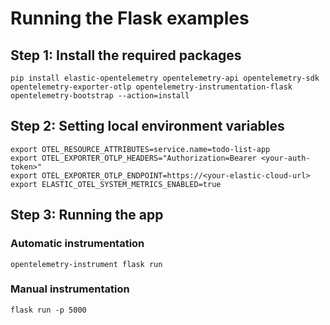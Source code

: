 # Running the Flask examples

## Step 1: Install the required packages

```
pip install elastic-opentelemetry opentelemetry-api opentelemetry-sdk opentelemetry-exporter-otlp opentelemetry-instrumentation-flask
opentelemetry-bootstrap --action=install
```

## Step 2: Setting local environment variables 

```
export OTEL_RESOURCE_ATTRIBUTES=service.name=todo-list-app
export OTEL_EXPORTER_OTLP_HEADERS="Authorization=Bearer <your-auth-token>"
export OTEL_EXPORTER_OTLP_ENDPOINT=https://<your-elastic-cloud-url>
export ELASTIC_OTEL_SYSTEM_METRICS_ENABLED=true
```

## Step 3: Running the app

### Automatic instrumentation

```
opentelemetry-instrument flask run
```

### Manual instrumentation

```
flask run -p 5000
```
